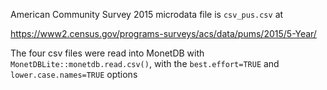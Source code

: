 American Community Survey 2015 microdata file is `csv_pus.csv` at 

https://www2.census.gov/programs-surveys/acs/data/pums/2015/5-Year/

The four csv files were read into MonetDB with `MonetDBLite::monetdb.read.csv()`, with the `best.effort=TRUE` and `lower.case.names=TRUE` options

